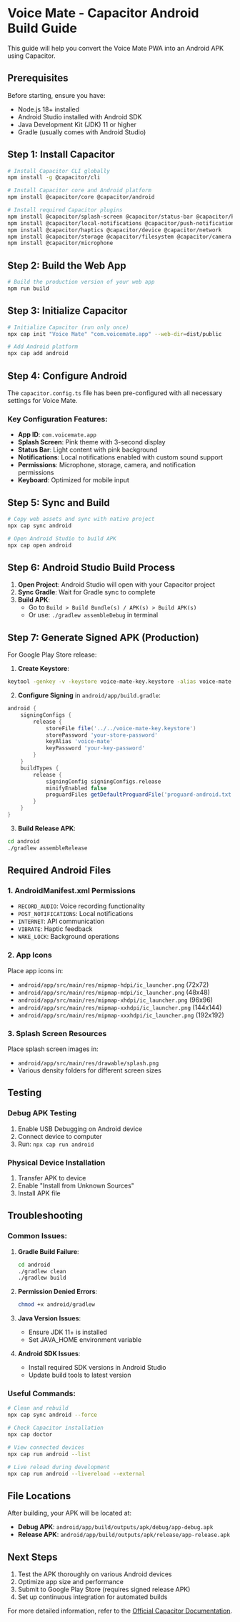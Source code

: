 # Voice Mate - Capacitor Android Build Guide

This guide will help you convert the Voice Mate PWA into an Android APK using Capacitor.

## Prerequisites

Before starting, ensure you have:

- Node.js 18+ installed
- Android Studio installed with Android SDK
- Java Development Kit (JDK) 11 or higher
- Gradle (usually comes with Android Studio)

## Step 1: Install Capacitor

```bash
# Install Capacitor CLI globally
npm install -g @capacitor/cli

# Install Capacitor core and Android platform
npm install @capacitor/core @capacitor/android

# Install required Capacitor plugins
npm install @capacitor/splash-screen @capacitor/status-bar @capacitor/keyboard
npm install @capacitor/local-notifications @capacitor/push-notifications
npm install @capacitor/haptics @capacitor/device @capacitor/network
npm install @capacitor/storage @capacitor/filesystem @capacitor/camera
npm install @capacitor/microphone
```

## Step 2: Build the Web App

```bash
# Build the production version of your web app
npm run build
```

## Step 3: Initialize Capacitor

```bash
# Initialize Capacitor (run only once)
npx cap init "Voice Mate" "com.voicemate.app" --web-dir=dist/public

# Add Android platform
npx cap add android
```

## Step 4: Configure Android

The `capacitor.config.ts` file has been pre-configured with all necessary settings for Voice Mate.

### Key Configuration Features:
- **App ID**: `com.voicemate.app`
- **Splash Screen**: Pink theme with 3-second display
- **Status Bar**: Light content with pink background
- **Notifications**: Local notifications enabled with custom sound support
- **Permissions**: Microphone, storage, camera, and notification permissions
- **Keyboard**: Optimized for mobile input

## Step 5: Sync and Build

```bash
# Copy web assets and sync with native project
npx cap sync android

# Open Android Studio to build APK
npx cap open android
```

## Step 6: Android Studio Build Process

1. **Open Project**: Android Studio will open with your Capacitor project
2. **Sync Gradle**: Wait for Gradle sync to complete
3. **Build APK**: 
   - Go to `Build > Build Bundle(s) / APK(s) > Build APK(s)`
   - Or use: `./gradlew assembleDebug` in terminal

## Step 7: Generate Signed APK (Production)

For Google Play Store release:

1. **Create Keystore**:
```bash
keytool -genkey -v -keystore voice-mate-key.keystore -alias voice-mate -keyalg RSA -keysize 2048 -validity 10000
```

2. **Configure Signing** in `android/app/build.gradle`:
```gradle
android {
    signingConfigs {
        release {
            storeFile file('../../voice-mate-key.keystore')
            storePassword 'your-store-password'
            keyAlias 'voice-mate'
            keyPassword 'your-key-password'
        }
    }
    buildTypes {
        release {
            signingConfig signingConfigs.release
            minifyEnabled false
            proguardFiles getDefaultProguardFile('proguard-android.txt'), 'proguard-rules.pro'
        }
    }
}
```

3. **Build Release APK**:
```bash
cd android
./gradlew assembleRelease
```

## Required Android Files

### 1. AndroidManifest.xml Permissions
- `RECORD_AUDIO`: Voice recording functionality
- `POST_NOTIFICATIONS`: Local notifications
- `INTERNET`: API communication
- `VIBRATE`: Haptic feedback
- `WAKE_LOCK`: Background operations

### 2. App Icons
Place app icons in:
- `android/app/src/main/res/mipmap-hdpi/ic_launcher.png` (72x72)
- `android/app/src/main/res/mipmap-mdpi/ic_launcher.png` (48x48)
- `android/app/src/main/res/mipmap-xhdpi/ic_launcher.png` (96x96)
- `android/app/src/main/res/mipmap-xxhdpi/ic_launcher.png` (144x144)
- `android/app/src/main/res/mipmap-xxxhdpi/ic_launcher.png` (192x192)

### 3. Splash Screen Resources
Place splash screen images in:
- `android/app/src/main/res/drawable/splash.png`
- Various density folders for different screen sizes

## Testing

### Debug APK Testing
1. Enable USB Debugging on Android device
2. Connect device to computer
3. Run: `npx cap run android`

### Physical Device Installation
1. Transfer APK to device
2. Enable "Install from Unknown Sources"
3. Install APK file

## Troubleshooting

### Common Issues:

1. **Gradle Build Failure**:
   ```bash
   cd android
   ./gradlew clean
   ./gradlew build
   ```

2. **Permission Denied Errors**:
   ```bash
   chmod +x android/gradlew
   ```

3. **Java Version Issues**:
   - Ensure JDK 11+ is installed
   - Set JAVA_HOME environment variable

4. **Android SDK Issues**:
   - Install required SDK versions in Android Studio
   - Update build tools to latest version

### Useful Commands:

```bash
# Clean and rebuild
npx cap sync android --force

# Check Capacitor installation
npx cap doctor

# View connected devices
npx cap run android --list

# Live reload during development
npx cap run android --livereload --external
```

## File Locations

After building, your APK will be located at:
- **Debug APK**: `android/app/build/outputs/apk/debug/app-debug.apk`
- **Release APK**: `android/app/build/outputs/apk/release/app-release.apk`

## Next Steps

1. Test the APK thoroughly on various Android devices
2. Optimize app size and performance
3. Submit to Google Play Store (requires signed release APK)
4. Set up continuous integration for automated builds

For more detailed information, refer to the [Official Capacitor Documentation](https://capacitorjs.com/docs/android).
